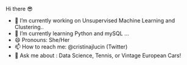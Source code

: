 Hi there :sunglasses:

- 🔭 I’m currently working on Unsupervised Machine Learning and Clustering..
- 🌱 I’m currently learning Python and mySQL ...
- 😄 Pronouns: She/Her
- 📫 How to reach me: @cristinajlucin (Twitter)
- 💬 Ask me about : Data Science, Tennis, or Vintage European Cars!
